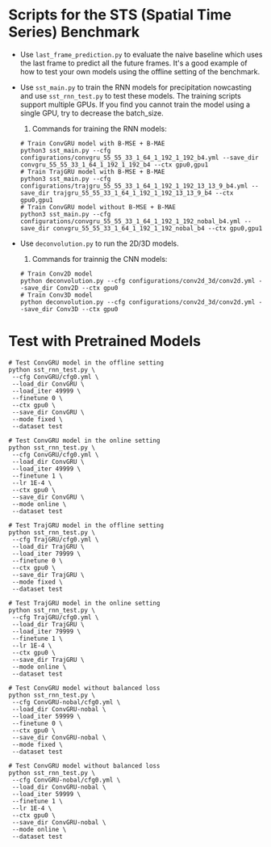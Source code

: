 # Scripts for the STS (Spatial Time Series) Benchmark

- Use `last_frame_prediction.py` to evaluate the naive baseline which uses the last frame to predict all the future frames.
It's a good example of how to test your own models using the offline setting of the benchmark.

- Use `sst_main.py` to train the RNN models for precipitation nowcasting and use `sst_rnn_test.py` to test these models. The training scripts support multiple GPUs.
If you find you cannot train the model using a single GPU, try to decrease the batch_size.

    1. Commands for training the RNN models:
    ```
    # Train ConvGRU model with B-MSE + B-MAE
    python3 sst_main.py --cfg configurations/convgru_55_55_33_1_64_1_192_1_192_b4.yml --save_dir convgru_55_55_33_1_64_1_192_1_192_b4 --ctx gpu0,gpu1
    # Train TrajGRU model with B-MSE + B-MAE
    python3 sst_main.py --cfg configurations/trajgru_55_55_33_1_64_1_192_1_192_13_13_9_b4.yml --save_dir trajgru_55_55_33_1_64_1_192_1_192_13_13_9_b4 --ctx gpu0,gpu1
    # Train ConvGRU model without B-MSE + B-MAE
    python3 sst_main.py --cfg configurations/convgru_55_55_33_1_64_1_192_1_192_nobal_b4.yml --save_dir convgru_55_55_33_1_64_1_192_1_192_nobal_b4 --ctx gpu0,gpu1
    ```

- Use `deconvolution.py` to run the 2D/3D models.

    1. Commands for trainnig the CNN models:
    ```
    # Train Conv2D model
    python deconvolution.py --cfg configurations/conv2d_3d/conv2d.yml --save_dir Conv2D --ctx gpu0
    # Train Conv3D model
    python deconvolution.py --cfg configurations/conv2d_3d/conv2d.yml --save_dir Conv3D --ctx gpu0
    ```

# Test with Pretrained Models

```
# Test ConvGRU model in the offline setting
python sst_rnn_test.py \
 --cfg ConvGRU/cfg0.yml \
 --load_dir ConvGRU \
 --load_iter 49999 \
 --finetune 0 \
 --ctx gpu0 \
 --save_dir ConvGRU \
 --mode fixed \
 --dataset test

# Test ConvGRU model in the online setting
python sst_rnn_test.py \
 --cfg ConvGRU/cfg0.yml \
 --load_dir ConvGRU \
 --load_iter 49999 \
 --finetune 1 \
 --lr 1E-4 \
 --ctx gpu0 \
 --save_dir ConvGRU \
 --mode online \
 --dataset test

# Test TrajGRU model in the offline setting
python sst_rnn_test.py \
 --cfg TrajGRU/cfg0.yml \
 --load_dir TrajGRU \
 --load_iter 79999 \
 --finetune 0 \
 --ctx gpu0 \
 --save_dir TrajGRU \
 --mode fixed \
 --dataset test

# Test TrajGRU model in the online setting
python sst_rnn_test.py \
 --cfg TrajGRU/cfg0.yml \
 --load_dir TrajGRU \
 --load_iter 79999 \
 --finetune 1 \
 --lr 1E-4 \
 --ctx gpu0 \
 --save_dir TrajGRU \
 --mode online \
 --dataset test

# Test ConvGRU model without balanced loss
python sst_rnn_test.py \
 --cfg ConvGRU-nobal/cfg0.yml \
 --load_dir ConvGRU-nobal \
 --load_iter 59999 \
 --finetune 0 \
 --ctx gpu0 \
 --save_dir ConvGRU-nobal \
 --mode fixed \
 --dataset test

# Test ConvGRU model without balanced loss
python sst_rnn_test.py \
 --cfg ConvGRU-nobal/cfg0.yml \
 --load_dir ConvGRU-nobal \
 --load_iter 59999 \
 --finetune 1 \
 --lr 1E-4 \
 --ctx gpu0 \
 --save_dir ConvGRU-nobal \
 --mode online \
 --dataset test
```
